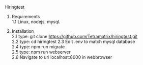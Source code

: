 Hiringtest  
   
1. Requirements  
1.1 Linux, nodejs, mysql.    
  
2. Installation      
2.1 type: git clone https://github.com/Tetramatrix/hiringtest.git  
2.2 type: cd hiringtest
2.3 Edit .env to match mysql database  
2.4 type: npm run migrate  
2.5 type: npm run webserver  
2.6 Navigate to url localhost:8000 in webbrowser  




